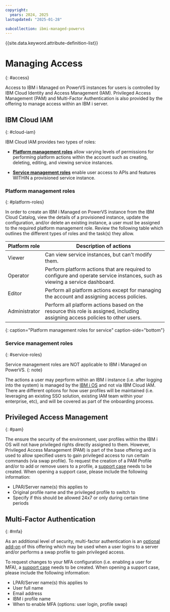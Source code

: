 ```yaml
---
copyright:
  years: 2024, 2025
lastupdated: "2025-01-28"

subcollection: ibmi-managed-powervs
---
```


{{site.data.keyword.attribute-definition-list}}

# Managing Access
{: #access}


Access to IBM i Managed on PowerVS instances for users is controlled by IBM Cloud Identity and Access Management (IAM). Privileged Access Management (PAM) and Multi-Factor Authentication is also provided by the offering to manage access within an IBM i server.

## IBM Cloud IAM
{: #cloud-iam}

IBM Cloud IAM provides two types of roles: 

* [**Platform management roles**](/docs/account?topic=account-userroles#platformroles) allow varying levels of permissions for performing platform actions within the account such as creating, deleting, editing, and viewing service instances. 

* [**Service management roles**](/docs/account?topic=account-userroles#service_access_roles) enable user access to APIs and features WITHIN a provisioned service instance.


### Platform management roles
{: #platform-roles}

In order to create an IBM i Managed on PowerVS instance from the IBM Cloud Catalog, view the details of a provisioned instance, update the configuration, and/or delete an existing instance, a user must be assigned to the required platform management role. Review the following table which outlines the different types of roles and the task(s) they allow.


| Platform role | Description of actions                                                                                                                |
| ------------- | ------------------------------------------------------------------------------------------------------------------------------------- |
| Viewer        | Can view service instances, but can't modify them.                                                                            |
| Operator      | Perform platform actions that are required to configure and operate service instances, such as viewing a service dashboard.   |
| Editor        | Perform all platform actions except for managing the account and assigning access policies.                                   |
| Administrator | Perform all platform actions based on the resource this role is assigned, including assigning access policies to other users. |
{: caption="Platform management roles for service" caption-side="bottom"}


### Service management roles
{: #service-roles}

Service management roles are NOT applicable to IBM i Managed on PowerVS. 
{: note}

The actions a user may peprform within an IBM i instance (i.e. after logging into the system) is managed by the [IBM i OS](https://www.ibm.com/docs/en/i/7.5?topic=reference-designing-security) and not via IBM Cloud IAM. There are different options for how user profiles will be maintained (i.e. leveraging an existing SSO solution, existing IAM team within your enterprise, etc), and will be covered as part of the onboarding process.



## Privileged Access Management 
{: #pam}

The ensure the security of the environment, user profiles within the IBM i OS will not have privileged rights directly assigned to them.  However, Privileged Access Management (PAM) is part of the base offering and is used to allow specified users to gain privileged access to run certain commands (via swap profile). To request the creation of a PAM Profile and/or to add or remove users to a profile, a [support case](/docs/ibmi-managed-powervs?topic=ibmi-managed-powervs-getting-support) needs to be created. When opening a support case, please include the following information:

* LPAR/Server name(s) this applies to
* Original profile name and the privileged profile to switch to
* Specify if this should be allowed 24x7 or only during certain time periods


## Multi-Factor Authentication 
{: #mfa}

As an additional level of security, multi-factor authentication is an [optional add-on](/docs/ibmi-managed-powervs?topic=ibmi-managed-powervs-overview#offering-optional) of this offering which may be used when a user logins to a server and/or performs a swap profile to gain privileged access.

To request changes to your MFA configuration (i.e. enabling a user for MFA), a [support case](/docs/ibmi-managed-powervs?topic=ibmi-managed-powervs-getting-support) needs to be created. When opening a support case, please include the following information:

* LPAR/Server name(s) this applies to
* User full name
* Email address
* IBM i profile name
* When to enable MFA (options: user login, profile swap)
